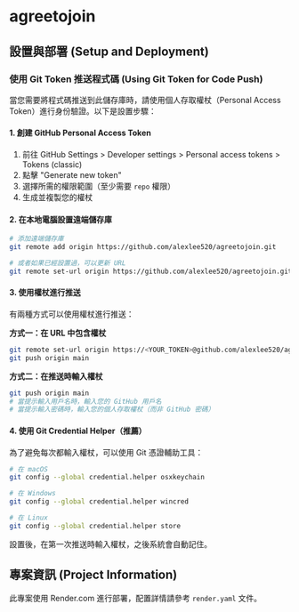 # agreetojoin

## 設置與部署 (Setup and Deployment)

### 使用 Git Token 推送程式碼 (Using Git Token for Code Push)

當您需要將程式碼推送到此儲存庫時，請使用個人存取權杖（Personal Access Token）進行身份驗證。以下是設置步驟：

#### 1. 創建 GitHub Personal Access Token
1. 前往 GitHub Settings > Developer settings > Personal access tokens > Tokens (classic)
2. 點擊 "Generate new token"
3. 選擇所需的權限範圍（至少需要 `repo` 權限）
4. 生成並複製您的權杖

#### 2. 在本地電腦設置遠端儲存庫
```bash
# 添加遠端儲存庫
git remote add origin https://github.com/alexlee520/agreetojoin.git

# 或者如果已經設置過，可以更新 URL
git remote set-url origin https://github.com/alexlee520/agreetojoin.git
```

#### 3. 使用權杖進行推送
有兩種方式可以使用權杖進行推送：

**方式一：在 URL 中包含權杖**
```bash
git remote set-url origin https://<YOUR_TOKEN>@github.com/alexlee520/agreetojoin.git
git push origin main
```

**方式二：在推送時輸入權杖**
```bash
git push origin main
# 當提示輸入用戶名時，輸入您的 GitHub 用戶名
# 當提示輸入密碼時，輸入您的個人存取權杖（而非 GitHub 密碼）
```

#### 4. 使用 Git Credential Helper（推薦）
為了避免每次都輸入權杖，可以使用 Git 憑證輔助工具：

```bash
# 在 macOS
git config --global credential.helper osxkeychain

# 在 Windows
git config --global credential.helper wincred

# 在 Linux
git config --global credential.helper store
```

設置後，在第一次推送時輸入權杖，之後系統會自動記住。

## 專案資訊 (Project Information)

此專案使用 Render.com 進行部署，配置詳情請參考 `render.yaml` 文件。